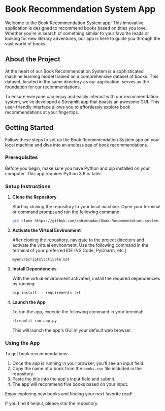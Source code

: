 
# Book Recommendation System App

Welcome to the Book Recommendation System app! This innovative application is designed to recommend books based on titles you love. Whether you're in search of something similar to your favorite reads or looking for new literary adventures, our app is here to guide you through the vast world of books.

## About the Project

At the heart of our Book Recommendation System is a sophisticated machine learning model trained on a comprehensive dataset of books. This dataset, located in the same directory as our application, serves as the foundation for our recommendations.

To ensure everyone can enjoy and easily interact with our recommendation system, we've developed a Streamlit app that boasts an awesome GUI. This user-friendly interface allows you to effortlessly explore book recommendations at your fingertips.

## Getting Started

Follow these steps to set up the Book Recommendation System app on your local machine and dive into an endless sea of book recommendations.

### Prerequisites

Before you begin, make sure you have Python and pip installed on your computer. This app requires Python 3.6 or later.

### Setup Instructions

1. **Clone the Repository**

   Start by cloning the repository to your local machine. Open your terminal or command prompt and run the following command:

   ```sh
   git clone https://github.com/rahimnadan/Book-Recommendation-system-app.git
   ```

2. **Activate the Virtual Environment**

   After cloning the repository, navigate to the project directory and activate the virtual environment. Use the following command in the terminal of your preferred IDE (VS Code, PyCharm, etc.):

   ```sh
   myenv\Scripts\activate.bat
   ```

3. **Install Dependencies**

   With the virtual environment activated, install the required dependencies by running:

   ```sh
   pip install -r requirements.txt
   ```

4. **Launch the App**

   To run the app, execute the following command in your terminal:

   ```sh
   streamlit run app.py
   ```

   This will launch the app's GUI in your default web browser.

### Using the App

To get book recommendations:

1. Once the app is running in your browser, you'll see an input field.
2. Copy the name of a book from the `books.csv` file included in the repository.
3. Paste the title into the app's input field and submit.
4. The app will recommend five books based on your input.

Enjoy exploring new books and finding your next favorite read!

If you find it helpul, please star the repository.
